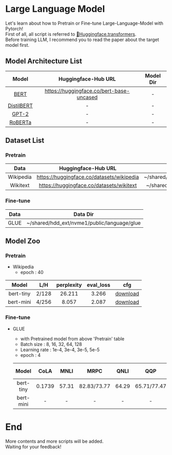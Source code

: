 # Large Language Model
Let's learn about how to Pretrain or Fine-tune Large-Language-Model with Pytorch!\
First of all, all script is referred to [🤗Huggingface.transformers](https://github.com/huggingface/transformers/tree/main).\
Before training LLM, I recommend you to read the paper about the target model first.

## Model Architecture List
|                                                      Model                                                      |            Huggingface-Hub URL            | Model Dir  | 
|:---------------------------------------------------------------------------------------------------------------:|:-----------------------------------------:|:----------:|
|                                 [BERT](https://arxiv.org/pdf/1810.04805v2.pdf)                                  | https://huggingface.co/bert-base-uncased  |     -      |
|                              [DistilBERT](https://arxiv.org/pdf/1910.01108v4.pdf)                               |                     -                     |     -      |
| [GPT-2](https://cdn.openai.com/better-language-models/language_models_are_unsupervised_multitask_learners.pdf)  |                     -                     |     -      |
|                                [RoBERTa](https://arxiv.org/pdf/1907.11692v1.pdf)                                |                     -                     |     -      |


## Dataset List
### Pretrain
|    Data     |             Huggingface-Hub URL             |                      Data Dir                      |
|:-----------:|:-------------------------------------------:|:--------------------------------------------------:|
|  Wikipedia  |  https://huggingface.co/datasets/wikipedia  |  ~/shared/hdd_ext/nvme1/public/language/wikipedia  |
|  Wikitext   |  https://huggingface.co/datasets/wikitext   |  ~/shared/hdd_ext/nvme1/public/language/wikitext   |
### Fine-tune
| Data | Data Dir                                    |
|------|---------------------------------------------|
| GLUE | ~/shared/hdd_ext/nvme1/public/language/glue |

## Model Zoo
### Pretrain
- Wikipedia
  - epoch : 40

|    Model    |  L/H  | perplexity | eval_loss |                                              cfg                                               | 
|:-----------:|:-----:|:----------:|:---------:|:----------------------------------------------------------------------------------------------:|
|  bert-tiny  | 2/128 |   26.211   |   3.266   | [download](https://drive.google.com/file/d/1R7VYGkFPa41dMzbnEla1TJWBFrYnAU-Y/view?usp=sharing) |
|  bert-mini  | 4/256 |   8.057    |   2.087   | [download](https://drive.google.com/file/d/1S9GuJG7IPI0ogmXhmbkFqJ8cdFCsY_pJ/view?usp=sharing) |

### Fine-tune
- GLUE
  - with Pretrained model from above 'Pretrain' table
  - Batch size : 8, 16, 32, 64, 128
  - Learning rate : 1e-4, 3e-4, 3e-5, 5e-5
  - epoch : 4

  |   Model    |   CoLA   |  MNLI   |     MRPC      | QNLI  |     QQP     |  RTE  | SST-2 |    STS-B    | WNLI  |     cfg      |
  |:----------:|:--------:|:-------:|:-------------:|:-----:|:-----------:|:-----:|:-----:|:-----------:|:-----:|:------------:|
  | bert-tiny  |  0.1739  |  57.31  |  82.83/73.77  | 64.29 | 65.71/77.47 | 58.84 | 83.03 | 40.85/40.28 | 59.15 | [download](https://drive.google.com/file/d/1RyRXSx_9Rew2BTtUPigPhv3SHhMp6PUa/view?usp=sharing) |
  | bert-mini  |    -     |    -    |       -       |   -   |      -      |   -   |   -   |      -      |   -   |      -       |

# End
More contents and more scripts will be added.\
Waiting for your feedback!
